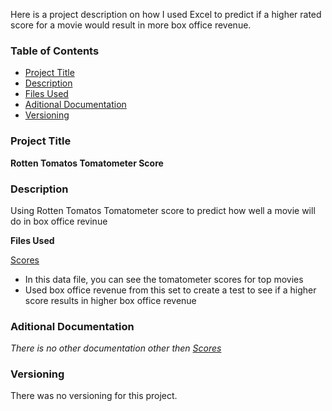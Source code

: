 Here is a project description on how I used Excel to predict if a higher rated score for a movie would result in more box office revenue.


### Table of Contents

- [Project Title](Project-Title)
- [Description](Description)
- [Files Used](Files-Used)
- [Aditional Documentation](Aditional-Documentation)
- [Versioning](Versioning)

### Project Title
**Rotten Tomatos Tomatometer Score**

### Description

Using Rotten Tomatos Tomatometer score to predict how well a movie will do in box office revinue

**Files Used**

[Scores](https://www.listchallenges.com/top-100-movies-of-all-time-by-rotten-tomatoes)
- In this data file, you can see the tomatometer scores for top movies
- Used box office revenue from this set to create a test to see if a higher score results in higher box office revenue

### Aditional Documentation

*There is no other documentation other then [Scores](https://www.listchallenges.com/top-100-movies-of-all-time-by-rotten-tomatoes)*

### Versioning 

There was no versioning for this project.
